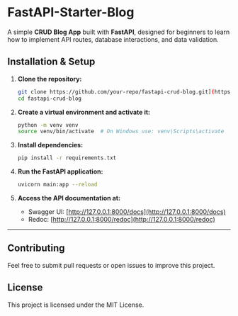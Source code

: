 # FastAPI-Starter-Blog

A simple **CRUD Blog App** built with **FastAPI**, designed for beginners to learn how to implement API routes, database interactions, and data validation.

## **Installation & Setup**

1. **Clone the repository:**

   ```sh
   git clone https://github.com/your-repo/fastapi-crud-blog.git](https://github.com/prothej227/fastapi-starter-blog.git)
   cd fastapi-crud-blog
   ```

2. **Create a virtual environment and activate it:**

   ```sh
   python -m venv venv
   source venv/bin/activate  # On Windows use: venv\Scripts\activate
   ```

3. **Install dependencies:**

   ```sh
   pip install -r requirements.txt
   ```

4. **Run the FastAPI application:**

   ```sh
   uvicorn main:app --reload
   ```

5. **Access the API documentation at:**

   - Swagger UI: [http://127.0.0.1:8000/docs](http://127.0.0.1:8000/docs)
   - Redoc: [http://127.0.0.1:8000/redoc](http://127.0.0.1:8000/redoc)

---

## **Contributing**

Feel free to submit pull requests or open issues to improve this project.

## **License**

This project is licensed under the MIT License.
